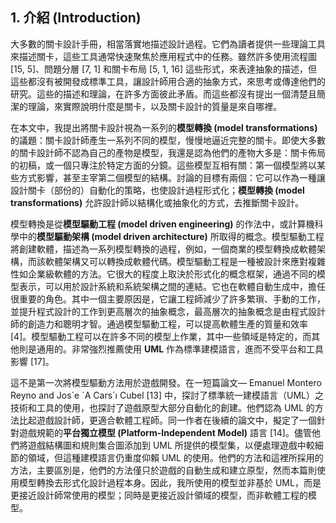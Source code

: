 ## 1. 介紹 (Introduction)

大多數的關卡設計手冊，相當落實地描述設計過程。它們為讀者提供一些理論工具來描述關卡，這些工具通常快速聚焦於應用程式中的任務。雖然許多使用流程圖 [15, 5]、問題分層 [7, 1] 和關卡布局 [5, 1, 16] 這些形式，來表達抽象的描述，但這些都沒有被開發成標準工具，讓設計師用合適的抽象方式，來思考或傳達他們的研究。這些的描述和理論，在許多方面彼此矛盾。而這些都沒有提出一個清楚且簡潔的理論，來實際說明什麼是關卡，以及關卡設計的質量是來自哪裡。

在本文中，我提出將關卡設計視為一系列的**模型轉換 (model transformations)** 的議題：關卡設計師產生一系列不同的模型，慢慢地逼近完整的關卡。即使大多數的關卡設計師不認為自己的產物是模型，我還是認為他們的產物大多是：關卡佈局的初稿，或一個只專注於特定方面的分鏡。這些模型互相有關：第一個模型將以某些方式影響，甚至主宰第二個模型的結構。討論的目標有兩個：它可以作為一種讓設計關卡（部份的）自動化的策略，也使設計過程形式化；**模型轉換 (model transformations)** 允許設計師以結構化或抽象化的方式，去推斷關卡設計。

模型轉換是從**模型驅動工程 (model driven engineering)** 的作法中，或計算機科學中的**模型驅動架構 (model driven architecture)** 所取得的概念。模型驅動工程將創建軟體，描述為一系列模型轉換的過程，例如，一個商業的模型轉換成軟體架構，而該軟體架構又可以轉換成軟體代碼。模型驅動工程是一種被設計來應對複雜性如企業級軟體的方法。它很大的程度上取決於形式化的概念框架，通過不同的模型表示，可以用於設計系統和系統架構之間的連結。它也在軟體自動生成中，擔任很重要的角色。其中一個主要原因是，它讓工程師減少了許多繁瑣、手動的工作，並提升程式設計的工作到更高層次的抽象概念，最高層次的抽象概念是由程式設計師的創造力和聰明才智。通過模型驅動工程，可以提高軟體生產的質量和效率 [4]。模型驅動工程可以在許多不同的模型上作業，其中一些領域是特定的，而其他則是通用的。非常強烈推薦使用 **UML** 作為標準建模語言，進而不受平台和工具影響 [17]。

這不是第一次將模型驅動方法用於遊戲開發。在一短篇論文— Emanuel Montero Reyno and Jos´e ´A Cars´ı Cubel [13] 中，探討了標準統一建模語言（UML）之技術和工具的使用，也探討了遊戲原型大部分自動化的創建。他們認為 UML 的方法比起遊戲設計師，更適合軟體工程師。同一作者在後續的論文中，擬定了一個針對遊戲規範的**平台獨立模型 (Platform-Independent Model)** 語言 [14]。儘管他們將遊戲結構圖和規則集合圖添加到 UML 所提供的模型集，以便處理遊戲中較細節的領域，但這種建模語言仍重度仰賴 UML 的使用。他們的方法和這裡所採用的方法，主要區別是，他們的方法僅只於遊戲的自動生成和建立原型，然而本篇則使用模型轉換去形式化設計過程本身。因此，我所使用的模型並非基於 UML，而是更接近設計師常使用的模型；同時是更接近設計領域的模型，而非軟體工程的模型。
